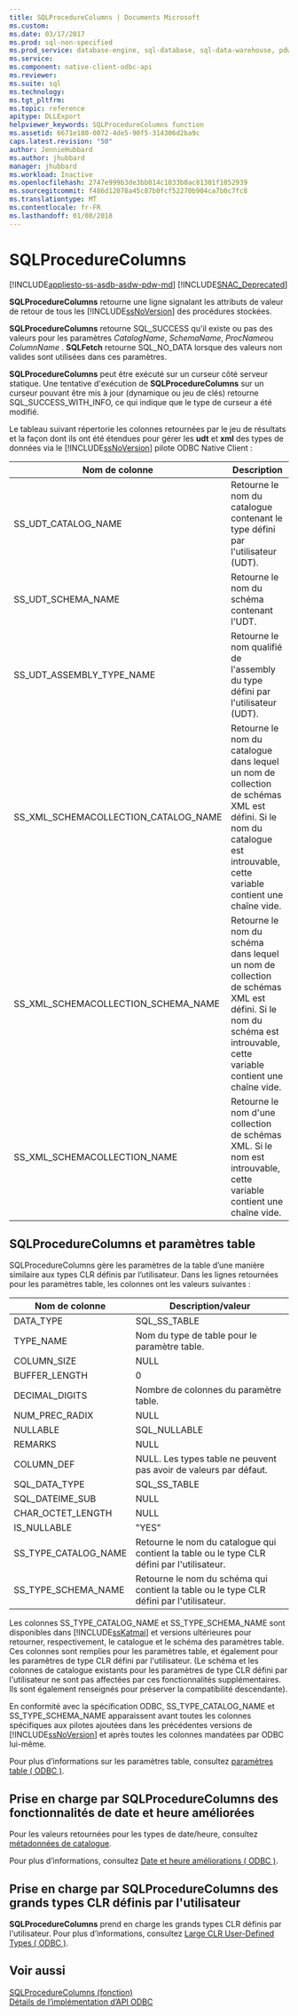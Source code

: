 ```yaml
---
title: SQLProcedureColumns | Documents Microsoft
ms.custom: 
ms.date: 03/17/2017
ms.prod: sql-non-specified
ms.prod_service: database-engine, sql-database, sql-data-warehouse, pdw
ms.service: 
ms.component: native-client-odbc-api
ms.reviewer: 
ms.suite: sql
ms.technology: 
ms.tgt_pltfrm: 
ms.topic: reference
apitype: DLLExport
helpviewer_keywords: SQLProcedureColumns function
ms.assetid: 6671e180-0072-4de5-90f5-314306d2ba9c
caps.latest.revision: "50"
author: JennieHubbard
ms.author: jhubbard
manager: jhubbard
ms.workload: Inactive
ms.openlocfilehash: 2747e999b3de3bb014c1033b0ac81301f1052939
ms.sourcegitcommit: f486d12078a45c87b0fcf52270b904ca7b0c7fc8
ms.translationtype: MT
ms.contentlocale: fr-FR
ms.lasthandoff: 01/08/2018
---
```

# <a name="sqlprocedurecolumns"></a>SQLProcedureColumns
[!INCLUDE[appliesto-ss-asdb-asdw-pdw-md](../../includes/appliesto-ss-asdb-asdw-pdw-md.md)]
[!INCLUDE[SNAC_Deprecated](../../includes/snac-deprecated.md)]

  **SQLProcedureColumns** retourne une ligne signalant les attributs de valeur de retour de tous les [!INCLUDE[ssNoVersion](../../includes/ssnoversion-md.md)] des procédures stockées.  
  
 **SQLProcedureColumns** retourne SQL_SUCCESS qu'il existe ou pas des valeurs pour les paramètres *CatalogName*, *SchemaName*, *ProcName*ou *ColumnName* . **SQLFetch** retourne SQL_NO_DATA lorsque des valeurs non valides sont utilisées dans ces paramètres.  
  
 **SQLProcedureColumns** peut être exécuté sur un curseur côté serveur statique. Une tentative d'exécution de **SQLProcedureColumns** sur un curseur pouvant être mis à jour (dynamique ou jeu de clés) retourne SQL_SUCCESS_WITH_INFO, ce qui indique que le type de curseur a été modifié.  
  
 Le tableau suivant répertorie les colonnes retournées par le jeu de résultats et la façon dont ils ont été étendues pour gérer les **udt** et **xml** des types de données via le [!INCLUDE[ssNoVersion](../../includes/ssnoversion-md.md)] pilote ODBC Native Client :  
  
|Nom de colonne|Description|  
|-----------------|-----------------|  
|SS_UDT_CATALOG_NAME|Retourne le nom du catalogue contenant le type défini par l'utilisateur (UDT).|  
|SS_UDT_SCHEMA_NAME|Retourne le nom du schéma contenant l'UDT.|  
|SS_UDT_ASSEMBLY_TYPE_NAME|Retourne le nom qualifié de l'assembly du type défini par l'utilisateur (UDT).|  
|SS_XML_SCHEMACOLLECTION_CATALOG_NAME|Retourne le nom du catalogue dans lequel un nom de collection de schémas XML est défini. Si le nom du catalogue est introuvable, cette variable contient une chaîne vide.|  
|SS_XML_SCHEMACOLLECTION_SCHEMA_NAME|Retourne le nom du schéma dans lequel un nom de collection de schémas XML est défini. Si le nom du schéma est introuvable, cette variable contient une chaîne vide.|  
|SS_XML_SCHEMACOLLECTION_NAME|Retourne le nom d'une collection de schémas XML. Si le nom est introuvable, cette variable contient une chaîne vide.|  
  
## <a name="sqlprocedurecolumns-and-table-valued-parameters"></a>SQLProcedureColumns et paramètres table  
 SQLProcedureColumns gère les paramètres de la table d’une manière similaire aux types CLR définis par l’utilisateur. Dans les lignes retournées pour les paramètres table, les colonnes ont les valeurs suivantes :  
  
|Nom de colonne|Description/valeur|  
|-----------------|------------------------|  
|DATA_TYPE|SQL_SS_TABLE|  
|TYPE_NAME|Nom du type de table pour le paramètre table.|  
|COLUMN_SIZE|NULL|  
|BUFFER_LENGTH|0|  
|DECIMAL_DIGITS|Nombre de colonnes du paramètre table.|  
|NUM_PREC_RADIX|NULL|  
|NULLABLE|SQL_NULLABLE|  
|REMARKS|NULL|  
|COLUMN_DEF|NULL. Les types table ne peuvent pas avoir de valeurs par défaut.|  
|SQL_DATA_TYPE|SQL_SS_TABLE|  
|SQL_DATEIME_SUB|NULL|  
|CHAR_OCTET_LENGTH|NULL|  
|IS_NULLABLE|"YES"|  
|SS_TYPE_CATALOG_NAME|Retourne le nom du catalogue qui contient la table ou le type CLR défini par l'utilisateur.|  
|SS_TYPE_SCHEMA_NAME|Retourne le nom du schéma qui contient la table ou le type CLR défini par l'utilisateur.|  
  
 Les colonnes SS_TYPE_CATALOG_NAME et SS_TYPE_SCHEMA_NAME sont disponibles dans [!INCLUDE[ssKatmai](../../includes/sskatmai-md.md)] et versions ultérieures pour retourner, respectivement, le catalogue et le schéma des paramètres table. Ces colonnes sont remplies pour les paramètres table, et également pour les paramètres de type CLR défini par l'utilisateur. (Le schéma et les colonnes de catalogue existants pour les paramètres de type CLR défini par l'utilisateur ne sont pas affectées par ces fonctionnalités supplémentaires. Ils sont également renseignés pour préserver la compatibilité descendante).  
  
 En conformité avec la spécification ODBC, SS_TYPE_CATALOG_NAME et SS_TYPE_SCHEMA_NAME apparaissent avant toutes les colonnes spécifiques aux pilotes ajoutées dans les précédentes versions de [!INCLUDE[ssNoVersion](../../includes/ssnoversion-md.md)] et après toutes les colonnes mandatées par ODBC lui-même.  
  
 Pour plus d’informations sur les paramètres table, consultez [paramètres table &#40; ODBC &#41;](../../relational-databases/native-client-odbc-table-valued-parameters/table-valued-parameters-odbc.md).  
  
## <a name="sqlprocedurecolumns-support-for-enhanced-date-and-time-features"></a>Prise en charge par SQLProcedureColumns des fonctionnalités de date et heure améliorées  
 Pour les valeurs retournées pour les types de date/heure, consultez [métadonnées de catalogue](../../relational-databases/native-client-odbc-date-time/metadata-catalog.md).  
  
 Pour plus d’informations, consultez [Date et heure améliorations &#40; ODBC &#41;](../../relational-databases/native-client-odbc-date-time/date-and-time-improvements-odbc.md).  
  
## <a name="sqlprocedurecolumns-support-for-large-clr-udts"></a>Prise en charge par SQLProcedureColumns des grands types CLR définis par l'utilisateur  
 **SQLProcedureColumns** prend en charge les grands types CLR définis par l'utilisateur. Pour plus d’informations, consultez [Large CLR User-Defined Types &#40; ODBC &#41;](../../relational-databases/native-client/odbc/large-clr-user-defined-types-odbc.md).  
  
## <a name="see-also"></a>Voir aussi  
 [SQLProcedureColumns (fonction)](http://go.microsoft.com/fwlink/?LinkId=59363)   
 [Détails de l’implémentation d’API ODBC](../../relational-databases/native-client-odbc-api/odbc-api-implementation-details.md)  
  
  
